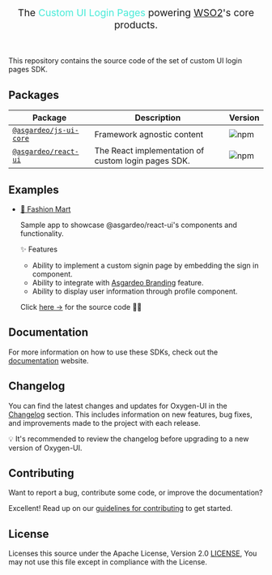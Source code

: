 

<p align="center" style="font-size: 1.2rem;">The
<span style="color: #47EBD8">Custom UI Login Pages</span>
powering <a href="https://wso2.com">WSO2</a>'s core products.</p>



<br>



This repository contains the source code of the set of custom UI login pages SDK.

## Packages

| Package | Description | Version |
| --- | --- | --- |
| [`@asgardeo/js-ui-core`](./packages/core) | Framework agnostic content  | ![npm](https://static.npmjs.com/da3ab40fb0861d15c83854c29f5f2962.png) |
| [`@asgardeo/react-ui`](./packages/react) | The React implementation of custom login pages SDK. | ![npm](https://static.npmjs.com/da3ab40fb0861d15c83854c29f5f2962.png) |

## Examples

* [💅 Fashion Mart](https://wso2.github.io/oxygen-ui/examples/multi-brand-identity/)

    Sample app to showcase @asgardeo/react-ui's components and functionality.

    ✨ Features
    
    * Ability to implement a custom signin page by embedding the sign in component.
    * Ability to integrate with [Asgardeo Branding](https://wso2.com/asgardeo/docs/guides/branding/configure-ui-branding/) feature.
    * Ability to display user information through profile component.

    Click [here →](./recipes/b2c/) for the source code 🧑‍💻

## Documentation

For more information on how to use these SDKs, check out the [documentation](https://movinsilva.github.io/wso2-custom-login-pages-sdk) website.

## Changelog

You can find the latest changes and updates for Oxygen-UI in the [Changelog](./CHANGELOG.md) section. This includes information on new features, bug fixes, and improvements made to the project with each release.

💡 It's recommended to review the changelog before upgrading to a new version of Oxygen-UI.

## Contributing

Want to report a bug, contribute some code, or improve the documentation?

Excellent! Read up on our [guidelines for contributing](./CONTRIBUTING.md) to get started.

## License

Licenses this source under the Apache License, Version 2.0 [LICENSE](./LICENSE), You may not use this file except in compliance with the License.